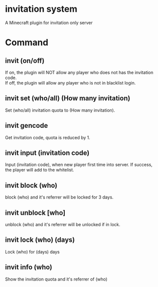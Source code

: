 # invitation system
A Minecraft plugin for invitation only server

# Command
## invit (on/off)
If on, the plugin will NOT allow any player who does not has the invitation code.  
If off, the plugin will allow any player who is not in blacklist login.
## invit set (who/all) (How many invitation)
Set (who/all) invitation quota to (How many invitation).
## invit gencode
Get invitation code, quota is reduced by 1.
## invit input (invitation code)
Input (invitation code), when new player first time into server.
If success, the player will add to the whitelist.
## invit block (who)
block (who) and it's referrer will be locked for 3 days.
## invit unblock [who]
unblock (who) and it's referrer will be unlocked if in lock.
## invit lock (who) (days)
Lock (who) for (days) days
## invit info (who)
Show the invitation quota and it's referrer of (who)
